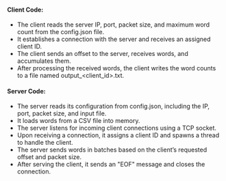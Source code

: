 #### Client Code:

- The client reads the server IP, port, packet size, and maximum word count from the config.json file.
- It establishes a connection with the server and receives an assigned client ID.
- The client sends an offset to the server, receives words, and accumulates them.
- After processing the received words, the client writes the word counts to a file named output_<client_id>.txt.

#### Server Code:

- The server reads its configuration from config.json, including the IP, port, packet size, and input file.
- It loads words from a CSV file into memory.
- The server listens for incoming client connections using a TCP socket.
- Upon receiving a connection, it assigns a client ID and spawns a thread to handle the client.
- The server sends words in batches based on the client’s requested offset and packet size.
- After serving the client, it sends an "EOF" message and closes the connection.
